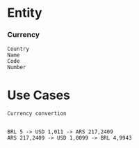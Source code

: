 # Entity

### Currency

    Country
    Name
    Code
    Number

# Use Cases

    Currency convertion


    BRL 5 -> USD 1,011 -> ARS 217,2409
    ARS 217,2409 -> USD 1,0099 -> BRL 4,9943